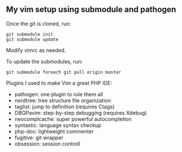 ## My vim setup using submodule and pathogen

Once the git is cloned, run:

    git submodule init
    git submodule update

Modify vimrc as needed.

To update the submodules, run:

    git submodule foreach git pull origin master

Plugins I used to make Vim a great PHP IDE:

* pathogen: one plugin to rule them all
* nerdtree: tree structure file organization
* taglist: jump to definition (requires Ctags)
* DBGPavim: step-by-step debugging (requires Xdebug)
* neocomplcache: super powerful autocompletion
* syntastic: language syntax checkup
* php-doc: lightweight commenter
* fugitive: git wrapper
* obsession: session controll
